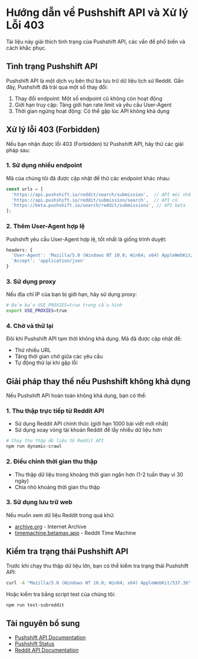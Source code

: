 # Hướng dẫn về Pushshift API và Xử lý Lỗi 403

Tài liệu này giải thích tình trạng của Pushshift API, các vấn đề phổ biến và cách khắc phục.

## Tình trạng Pushshift API

Pushshift API là một dịch vụ bên thứ ba lưu trữ dữ liệu lịch sử Reddit. Gần đây, Pushshift đã trải qua một số thay đổi:

1. Thay đổi endpoint: Một số endpoint cũ không còn hoạt động
2. Giới hạn truy cập: Tăng giới hạn rate limit và yêu cầu User-Agent
3. Thời gian ngừng hoạt động: Có thể gặp lúc API không khả dụng

## Xử lý lỗi 403 (Forbidden)

Nếu bạn nhận được lỗi 403 (Forbidden) từ Pushshift API, hãy thử các giải pháp sau:

### 1. Sử dụng nhiều endpoint

Mã của chúng tôi đã được cập nhật để thử các endpoint khác nhau:
```javascript
const urls = [
  'https://api.pushshift.io/reddit/search/submission',  // API mới nhất
  'https://api.pushshift.io/reddit/submission/search',  // API cũ
  'https://beta.pushshift.io/search/reddit/submissions', // API beta
];
```

### 2. Thêm User-Agent hợp lệ

Pushshift yêu cầu User-Agent hợp lệ, tốt nhất là giống trình duyệt:
```javascript
headers: {
  'User-Agent': 'Mozilla/5.0 (Windows NT 10.0; Win64; x64) AppleWebKit/537.36...',
  'Accept': 'application/json'
}
```

### 3. Sử dụng proxy

Nếu địa chỉ IP của bạn bị giới hạn, hãy sử dụng proxy:
```bash
# Đảm bảo USE_PROXIES=true trong cấu hình
export USE_PROXIES=true
```

### 4. Chờ và thử lại

Đôi khi Pushshift API tạm thời không khả dụng. Mã đã được cập nhật để:
- Thử nhiều URL
- Tăng thời gian chờ giữa các yêu cầu
- Tự động thử lại khi gặp lỗi

## Giải pháp thay thế nếu Pushshift không khả dụng

Nếu Pushshift API hoàn toàn không khả dụng, bạn có thể:

### 1. Thu thập trực tiếp từ Reddit API

- Sử dụng Reddit API chính thức (giới hạn 1000 bài viết mới nhất)
- Sử dụng xoay vòng tài khoản Reddit để lấy nhiều dữ liệu hơn

```bash
# Chạy thu thập dữ liệu từ Reddit API
npm run dynamic-crawl
```

### 2. Điều chỉnh thời gian thu thập

- Thu thập dữ liệu trong khoảng thời gian ngắn hơn (1-2 tuần thay vì 30 ngày)
- Chia nhỏ khoảng thời gian thu thập

### 3. Sử dụng lưu trữ web

Nếu muốn xem dữ liệu Reddit trong quá khứ:
- [archive.org](https://archive.org/web/) - Internet Archive
- [timemachine.betamax.app](https://timemachine.betamax.app) - Reddit Time Machine

## Kiểm tra trạng thái Pushshift API

Trước khi chạy thu thập dữ liệu lớn, bạn có thể kiểm tra trạng thái Pushshift API:

```bash
curl -A "Mozilla/5.0 (Windows NT 10.0; Win64; x64) AppleWebKit/537.36" https://api.pushshift.io/meta
```

Hoặc kiểm tra bằng script test của chúng tôi:

```bash
npm run test-subreddit
```

## Tài nguyên bổ sung

- [Pushshift API Documentation](https://github.com/pushshift/api)
- [Pushshift Status](https://status.pushshift.io)
- [Reddit API Documentation](https://www.reddit.com/dev/api/)